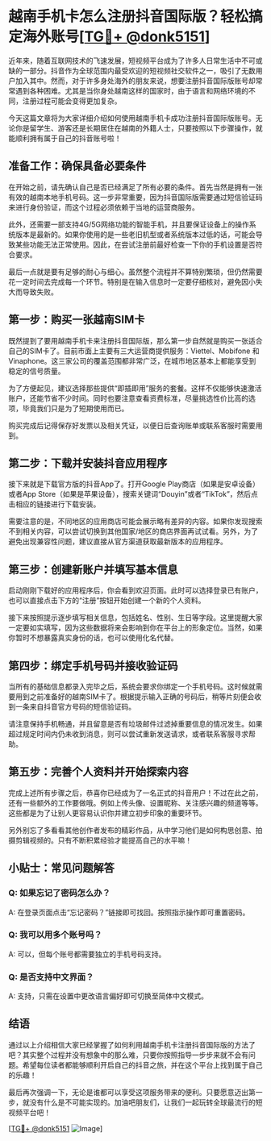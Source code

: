# 越南手机卡怎么注册抖音国际版？轻松搞定海外账号[[TG💪+ @donk5151](https://t.me/s/donk5151)]

近年来，随着互联网技术的飞速发展，短视频平台成为了许多人日常生活中不可或缺的一部分。抖音作为全球范围内最受欢迎的短视频社交软件之一，吸引了无数用户加入其中。然而，对于许多身处海外的朋友来说，想要注册抖音国际版账号却常常遇到各种困难。尤其是当你身处越南这样的国家时，由于语言和网络环境的不同，注册过程可能会变得更加复杂。

今天这篇文章将为大家详细介绍如何使用越南手机卡成功注册抖音国际版账号。无论你是留学生、游客还是长期居住在越南的外籍人士，只要按照以下步骤操作，就能顺利拥有属于自己的抖音账号啦！

## 准备工作：确保具备必要条件

在开始之前，请先确认自己是否已经满足了所有必要的条件。首先当然是拥有一张有效的越南本地手机号码。这一步非常重要，因为抖音国际版需要通过短信验证码来进行身份验证，而这个过程必须依赖于当地的运营商服务。

此外，还需要一部支持4G/5G网络功能的智能手机，并且要保证设备上的操作系统版本是最新的。如果你使用的是一些老旧机型或者系统版本过低的话，可能会导致某些功能无法正常使用。因此，在尝试注册前最好检查一下你的手机设置是否符合要求。

最后一点就是要有足够的耐心与细心。虽然整个流程并不算特别繁琐，但仍然需要花一定时间去完成每一个环节。特别是在输入信息时一定要仔细核对，避免因小失大而导致失败。

## 第一步：购买一张越南SIM卡

既然提到了要用越南手机卡来注册抖音国际版，那么第一步自然就是购买一张适合自己的SIM卡了。目前市面上主要有三大运营商提供服务：Viettel、Mobifone 和 Vinaphone。这三家公司的覆盖范围都非常广泛，在城市地区基本上都能享受到稳定的信号质量。

为了方便起见，建议选择那些提供“即插即用”服务的套餐。这样不仅能够快速激活账户，还能节省不少时间。同时也要注意查看资费标准，尽量挑选性价比高的选项，毕竟我们只是为了短期使用而已。

购买完成后记得保存好发票以及相关凭证，以便日后查询账单或联系客服时需要用到。

## 第二步：下载并安装抖音应用程序

接下来就是下载官方版的抖音App了。打开Google Play商店（如果是安卓设备）或者App Store（如果是苹果设备），搜索关键词“Douyin”或者“TikTok”，然后点击相应的链接进行下载安装。

需要注意的是，不同地区的应用商店可能会展示略有差异的内容。如果你发现搜索不到相关内容，可以尝试切换到其他国家/地区的商店界面再试试看。另外，为了避免出现兼容性问题，建议直接从官方渠道获取最新版本的应用程序。

## 第三步：创建新账户并填写基本信息

启动刚刚下载好的应用程序后，你会看到欢迎页面。此时可以选择登录已有账户，也可以直接点击下方的“注册”按钮开始创建一个新的个人资料。

接下来按照提示逐步填写相关信息，包括姓名、性别、生日等字段。这里提醒大家一定要如实填写，因为这些数据将来会影响到你在平台上的形象定位。当然，如果你暂时不想暴露真实身份的话，也可以使用化名代替。

## 第四步：绑定手机号码并接收验证码

当所有的基础信息都录入完毕之后，系统会要求你绑定一个手机号码。这时候就需要用到之前准备好的越南SIM卡了。根据提示输入正确的号码后，稍等片刻便会收到一条来自抖音官方号码的短信验证码。

请注意保持手机畅通，并且留意是否有垃圾邮件过滤掉重要信息的情况发生。如果超过规定时间内仍未收到消息，则可以尝试重新发送请求，或者联系客服寻求帮助。

## 第五步：完善个人资料并开始探索内容

完成上述所有步骤之后，恭喜你已经成为了一名正式的抖音用户！不过在此之前，还有一些额外的工作要做哦。例如上传头像、设置昵称、关注感兴趣的频道等等。这些都是为了让别人更容易认识你并建立初步印象的重要环节。

另外别忘了多看看其他创作者发布的精彩作品，从中学习他们是如何构思创意、拍摄剪辑视频的。只有不断积累经验才能提高自己的水平嘛！

## 小贴士：常见问题解答

### Q: 如果忘记了密码怎么办？
A: 在登录页面点击“忘记密码？”链接即可找回。按照指示操作即可重置密码。

### Q: 我可以用多个账号吗？
A: 可以，但每个账号都需要独立的手机号码支持。

### Q: 是否支持中文界面？
A: 支持，只需在设置中更改语言偏好即可切换至简体中文模式。

## 结语

通过以上介绍相信大家已经掌握了如何利用越南手机卡注册抖音国际版的方法了吧？其实整个过程并没有想象中的那么难，只要你按照指导一步步来就不会有问题。希望每位读者都能够顺利开启自己的抖音之旅，并在这个平台上找到属于自己的乐趣！

最后再次强调一下，无论是谁都可以享受这项服务带来的便利。只要愿意迈出第一步，就没有什么是不可能实现的。加油吧朋友们，让我们一起玩转全球最流行的短视频平台吧！

[[TG💪+ @donk5151](https://t.me/s/donk5151) ![Image](https://i.postimg.cc/rwNCRYN7/Snipaste-2025-04-30-17-27-05.png)]